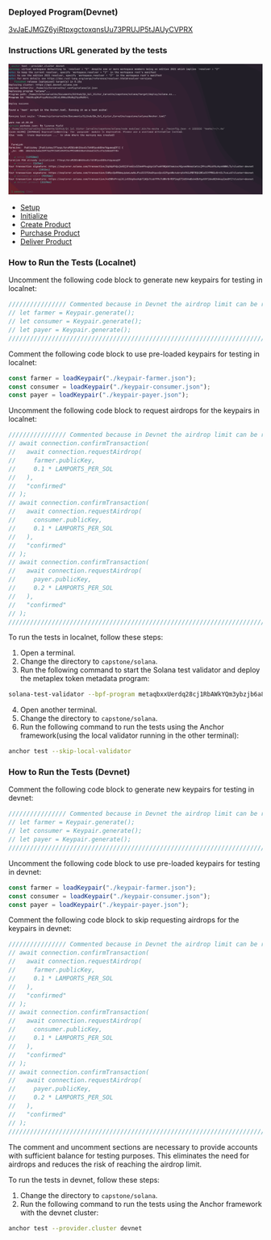 ### Deployed Program(Devnet)
[3vJaEJMGZ6yiRtpxgctoxqnsUu73PRUJP5tJAUyCVPRX](https://explorer.solana.com/address/3vJaEJMGZ6yiRtpxgctoxqnsUu73PRUJP5tJAUyCVPRX?cluster=devnet)

### Instructions URL generated by the tests
![Tests on Devnet](assets/images/devnet-tests.png)
- [Setup](https://explorer.solana.com/transaction/3qSGpFhQuj6XDjiF4m51s3ZUeHPhxgVg4id7x6RfWQdAthakzxc9QynaVNnmzCatzcjMYccPRJdfGJHynKNWKL7y?cluster=devnet)
- [Initialize](https://explorer.solana.com/transaction/2dNycQsRRdmqJp6wLzwA6JPui5CCFEAsDtpzcQccG29gxkWc4ubrqVo9A1iMBFRQU2WCa55YPMN1v8r45L7csLuU?cluster=devnet)
- [Create Product](https://explorer.solana.com/transaction/4xENRvPrcqiVLin5S6gXooXqbT1AQs7csbY99c7cWKrBrR5P2agG71kDU4mBck48bfgyVXf16keN2hA4up1ms8fZ?cluster=devnet)
- [Purchase Product](https://explorer.solana.com/transaction/4xENRvPrcqiVLin5S6gXooXqbT1AQs7csbY99c7cWKrBrR5P2agG71kDU4mBck48bfgyVXf16keN2hA4up1ms8fZ?cluster=devnet)
- [Deliver Product](https://explorer.solana.com/transaction/4xENRvPrcqiVLin5S6gXooXqbT1AQs7csbY99c7cWKrBrR5P2agG71kDU4mBck48bfgyVXf16keN2hA4up1ms8fZ?cluster=devnet)

### How to Run the Tests (Localnet)

Uncomment the following code block to generate new keypairs for testing in localnet:

```javascript
//////////////// Commented because in Devnet the airdrop limit can be reached (Uncomment if testing in localnet and comment the 3 loadKeyPairs accounts in lines 101, 102 and 103) ///////////////
// let farmer = Keypair.generate();
// let consumer = Keypair.generate();
// let payer = Keypair.generate();
///////////////////////////////////////////////////////////////////////////////////////////////////////////////////////////////////////////////////////////////////////////////////////////////
```

Comment the following code block to use pre-loaded keypairs for testing in localnet:

```javascript
const farmer = loadKeypair("./keypair-farmer.json");
const consumer = loadKeypair("./keypair-consumer.json");
const payer = loadKeypair("./keypair-payer.json");
```

Uncomment the following code block to request airdrops for the keypairs in localnet:

```javascript
//////////////// Commented because in Devnet the airdrop limit can be reached (Uncomment if testing in localnet) ///////////////
// await connection.confirmTransaction(
//   await connection.requestAirdrop(
//     farmer.publicKey,
//     0.1 * LAMPORTS_PER_SOL
//   ),
//   "confirmed"
// );
// await connection.confirmTransaction(
//   await connection.requestAirdrop(
//     consumer.publicKey,
//     0.1 * LAMPORTS_PER_SOL
//   ),
//   "confirmed"
// );
// await connection.confirmTransaction(
//   await connection.requestAirdrop(
//     payer.publicKey,
//     0.2 * LAMPORTS_PER_SOL
//   ),
//   "confirmed"
// );
//////////////////////////////////////////////////////////////////////////////////////////////////////////////////////////////
```

To run the tests in localnet, follow these steps:

1. Open a terminal.
2. Change the directory to `capstone/solana`.
3. Run the following command to start the Solana test validator and deploy the metaplex token metadata program:

```bash
solana-test-validator --bpf-program metaqbxxUerdq28cj1RbAWkYQm3ybzjb6a8bt518x1s tests/metaplex_token_metadata_program.so
```

4. Open another terminal.
5. Change the directory to `capstone/solana`.
6. Run the following command to run the tests using the Anchor framework(using the local validator running in the other terminal):

```bash
anchor test --skip-local-validator
```

### How to Run the Tests (Devnet)

Comment the following code block to generate new keypairs for testing in devnet:

```javascript
//////////////// Commented because in Devnet the airdrop limit can be reached (Uncomment if testing in localnet and comment the 3 loadKeyPairs accounts in lines 101, 102 and 103) ///////////////
// let farmer = Keypair.generate();
// let consumer = Keypair.generate();
// let payer = Keypair.generate();
///////////////////////////////////////////////////////////////////////////////////////////////////////////////////////////////////////////////////////////////////////////////////////////////
```

Uncomment the following code block to use pre-loaded keypairs for testing in devnet:

```javascript
const farmer = loadKeypair("./keypair-farmer.json");
const consumer = loadKeypair("./keypair-consumer.json");
const payer = loadKeypair("./keypair-payer.json");
```

Comment the following code block to skip requesting airdrops for the keypairs in devnet:

```javascript
//////////////// Commented because in Devnet the airdrop limit can be reached (Uncomment if testing in localnet) ///////////////
// await connection.confirmTransaction(
//   await connection.requestAirdrop(
//     farmer.publicKey,
//     0.1 * LAMPORTS_PER_SOL
//   ),
//   "confirmed"
// );
// await connection.confirmTransaction(
//   await connection.requestAirdrop(
//     consumer.publicKey,
//     0.1 * LAMPORTS_PER_SOL
//   ),
//   "confirmed"
// );
// await connection.confirmTransaction(
//   await connection.requestAirdrop(
//     payer.publicKey,
//     0.2 * LAMPORTS_PER_SOL
//   ),
//   "confirmed"
// );
//////////////////////////////////////////////////////////////////////////////////////////////////////////////////////////////
```

The comment and uncomment sections are necessary to provide accounts with sufficient balance for testing purposes. This eliminates the need for airdrops and reduces the risk of reaching the airdrop limit.

To run the tests in devnet, follow these steps:

1. Change the directory to `capstone/solana`.
2. Run the following command to run the tests using the Anchor framework with the devnet cluster:

```bash
anchor test --provider.cluster devnet
```

